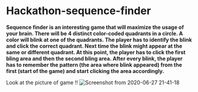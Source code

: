 # Hackathon-sequence-finder
**Sequence finder is an interesting game that will maximize the usage of your brain. There
will be 4 distinct color-coded quadrants in a circle. A color will blink at one of the quadrants.
The player has to identify the blink and click the correct quadrant. Next time the blink might
appear at the same or different quadrant. At this point, the player has to click the first bling area
and then the second bling area. After every blink, the player has to remember the pattern (the
area where blink appeared) from the first (start of the game) and start clicking the area
accordingly.**

Look at the picture of game !!
![Screenshot from 2020-06-27 21-41-18](https://user-images.githubusercontent.com/62981982/85937723-ed08eb00-b923-11ea-9b4f-df07ae6d5f9e.png)
